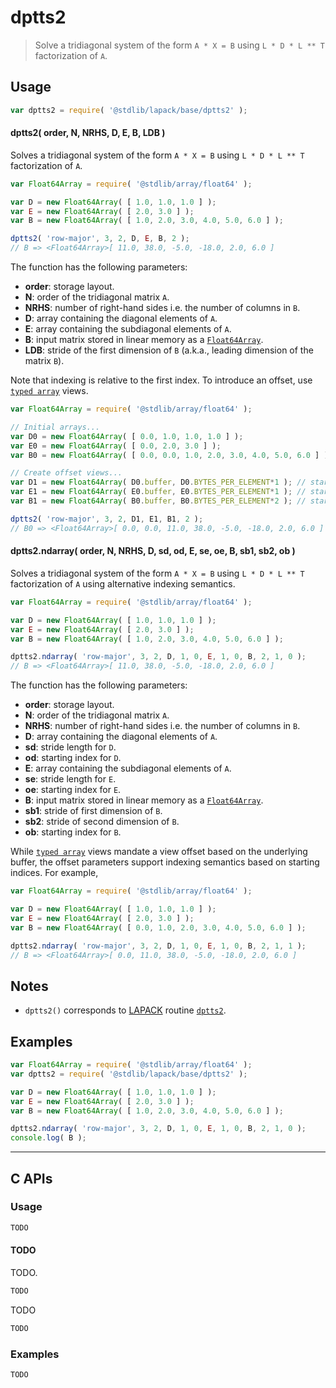<!--

@license Apache-2.0

Copyright (c) 2024 The Stdlib Authors.

Licensed under the Apache License, Version 2.0 (the "License");
you may not use this file except in compliance with the License.
You may obtain a copy of the License at

   http://www.apache.org/licenses/LICENSE-2.0

Unless required by applicable law or agreed to in writing, software
distributed under the License is distributed on an "AS IS" BASIS,
WITHOUT WARRANTIES OR CONDITIONS OF ANY KIND, either express or implied.
See the License for the specific language governing permissions and
limitations under the License.

-->

# dptts2

> Solve a tridiagonal system of the form `A * X = B` using `L * D * L ** T` factorization of `A`.

<section class = "usage">

## Usage

```javascript
var dptts2 = require( '@stdlib/lapack/base/dptts2' );
```

#### dptts2( order, N, NRHS, D, E, B, LDB )

Solves a tridiagonal system of the form `A * X = B` using `L * D * L ** T` factorization of `A`.

```javascript
var Float64Array = require( '@stdlib/array/float64' );

var D = new Float64Array( [ 1.0, 1.0, 1.0 ] );
var E = new Float64Array( [ 2.0, 3.0 ] );
var B = new Float64Array( [ 1.0, 2.0, 3.0, 4.0, 5.0, 6.0 ] );

dptts2( 'row-major', 3, 2, D, E, B, 2 );
// B => <Float64Array>[ 11.0, 38.0, -5.0, -18.0, 2.0, 6.0 ]
```

The function has the following parameters:

-   **order**: storage layout.
-   **N**: order of the tridiagonal matrix `A`.
-   **NRHS**: number of right-hand sides i.e. the number of columns in `B`.
-   **D**: array containing the diagonal elements of `A`.
-   **E**: array containing the subdiagonal elements of `A`.
-   **B**: input matrix stored in linear memory as a [`Float64Array`][mdn-float64array].
-   **LDB**: stride of the first dimension of `B` (a.k.a., leading dimension of the matrix `B`).

Note that indexing is relative to the first index. To introduce an offset, use [`typed array`][mdn-typed-array] views.

<!-- eslint-disable stdlib/capitalized-comments -->

```javascript
var Float64Array = require( '@stdlib/array/float64' );

// Initial arrays...
var D0 = new Float64Array( [ 0.0, 1.0, 1.0, 1.0 ] );
var E0 = new Float64Array( [ 0.0, 2.0, 3.0 ] );
var B0 = new Float64Array( [ 0.0, 0.0, 1.0, 2.0, 3.0, 4.0, 5.0, 6.0 ] );

// Create offset views...
var D1 = new Float64Array( D0.buffer, D0.BYTES_PER_ELEMENT*1 ); // start at 1st element
var E1 = new Float64Array( E0.buffer, E0.BYTES_PER_ELEMENT*1 ); // start at 1st element
var B1 = new Float64Array( B0.buffer, B0.BYTES_PER_ELEMENT*2 ); // start at 2nd element

dptts2( 'row-major', 3, 2, D1, E1, B1, 2 );
// B0 => <Float64Array>[ 0.0, 0.0, 11.0, 38.0, -5.0, -18.0, 2.0, 6.0 ]
```

#### dptts2.ndarray( order, N, NRHS, D, sd, od, E, se, oe, B, sb1, sb2, ob )

Solves a tridiagonal system of the form `A * X = B` using `L * D * L ** T` factorization of `A` using alternative indexing semantics.

```javascript
var Float64Array = require( '@stdlib/array/float64' );

var D = new Float64Array( [ 1.0, 1.0, 1.0 ] );
var E = new Float64Array( [ 2.0, 3.0 ] );
var B = new Float64Array( [ 1.0, 2.0, 3.0, 4.0, 5.0, 6.0 ] );

dptts2.ndarray( 'row-major', 3, 2, D, 1, 0, E, 1, 0, B, 2, 1, 0 );
// B => <Float64Array>[ 11.0, 38.0, -5.0, -18.0, 2.0, 6.0 ]
```

The function has the following parameters:

-   **order**: storage layout.
-   **N**: order of the tridiagonal matrix `A`.
-   **NRHS**: number of right-hand sides i.e. the number of columns in `B`.
-   **D**: array containing the diagonal elements of `A`.
-   **sd**: stride length for `D`.
-   **od**: starting index for `D`.
-   **E**: array containing the subdiagonal elements of `A`.
-   **se**: stride length for `E`.
-   **oe**: starting index for `E`.
-   **B**: input matrix stored in linear memory as a [`Float64Array`][mdn-float64array].
-   **sb1**: stride of first dimension of `B`.
-   **sb2**: stride of second dimension of `B`.
-   **ob**: starting index for `B`.

While [`typed array`][mdn-typed-array] views mandate a view offset based on the underlying buffer, the offset parameters support indexing semantics based on starting indices. For example,

<!-- eslint-disable max-len -->

```javascript
var Float64Array = require( '@stdlib/array/float64' );

var D = new Float64Array( [ 1.0, 1.0, 1.0 ] );
var E = new Float64Array( [ 2.0, 3.0 ] );
var B = new Float64Array( [ 0.0, 1.0, 2.0, 3.0, 4.0, 5.0, 6.0 ] );

dptts2.ndarray( 'row-major', 3, 2, D, 1, 0, E, 1, 0, B, 2, 1, 1 );
// B => <Float64Array>[ 0.0, 11.0, 38.0, -5.0, -18.0, 2.0, 6.0 ]
```

</section>

<!-- /.usage -->

<section class="notes">

## Notes

-   `dptts2()` corresponds to [LAPACK][LAPACK] routine [`dptts2`][dptts2].

</section>

<!-- /.notes -->

<section class="examples">

## Examples

<!-- eslint no-undef: "error" -->

```javascript
var Float64Array = require( '@stdlib/array/float64' );
var dptts2 = require( '@stdlib/lapack/base/dptts2' );

var D = new Float64Array( [ 1.0, 1.0, 1.0 ] );
var E = new Float64Array( [ 2.0, 3.0 ] );
var B = new Float64Array( [ 1.0, 2.0, 3.0, 4.0, 5.0, 6.0 ] );

dptts2.ndarray( 'row-major', 3, 2, D, 1, 0, E, 1, 0, B, 2, 1, 0 );
console.log( B );
```

</section>

<!-- /.examples -->

<!-- C interface documentation. -->

* * *

<section class="c">

## C APIs

<!-- Section to include introductory text. Make sure to keep an empty line after the intro `section` element and another before the `/section` close. -->

<section class="intro">

</section>

<!-- /.intro -->

<!-- C usage documentation. -->

<section class="usage">

### Usage

```c
TODO
```

#### TODO

TODO.

```c
TODO
```

TODO

```c
TODO
```

</section>

<!-- /.usage -->

<!-- C API usage notes. Make sure to keep an empty line after the `section` element and another before the `/section` close. -->

<section class="notes">

</section>

<!-- /.notes -->

<!-- C API usage examples. -->

<section class="examples">

### Examples

```c
TODO
```

</section>

<!-- /.examples -->

</section>

<!-- /.c -->

<!-- Section for related `stdlib` packages. Do not manually edit this section, as it is automatically populated. -->

<section class="related">

</section>

<!-- /.related -->

<!-- Section for all links. Make sure to keep an empty line after the `section` element and another before the `/section` close. -->

<section class="links">

[lapack]: https://www.netlib.org/lapack/explore-html/

[dptts2]: https://www.netlib.org/lapack/explore-html/d5/d5d/group__ptts2_ga35fdfa6109e8f9cbfbde271814bf0b27.html#ga35fdfa6109e8f9cbfbde271814bf0b27

[mdn-float64array]: https://developer.mozilla.org/en-US/docs/Web/JavaScript/Reference/Global_Objects/Float64Array

[mdn-typed-array]: https://developer.mozilla.org/en-US/docs/Web/JavaScript/Reference/Global_Objects/TypedArray

</section>

<!-- /.links -->
